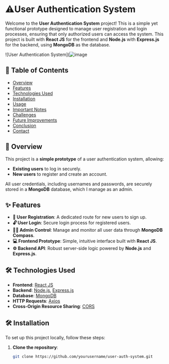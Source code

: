 # ⚠️User Authentication System

Welcome to the **User Authentication System** project! This is a simple yet functional prototype designed to manage user registration and login processes, ensuring that only authorized users can access the system. This project is built with **React JS** for the frontend and **Node.js** with **Express.js** for the backend, using **MongoDB** as the database.

![User Authentication System](![image](https://github.com/user-attachments/assets/21bb7041-56e3-4a79-ad95-8d28cb0e69d6) 

## 📝 Table of Contents

- [Overview](#overview)
- [Features](#features)
- [Technologies Used](#technologies-used)
- [Installation](#installation)
- [Usage](#usage)
- [Important Notes](#important-notes)
- [Challenges](#challenges)
- [Future Improvements](#future-improvements)
- [Conclusion](#conclusion)
- [Contact](#contact)

## 📖 Overview

This project is a **simple prototype** of a user authentication system, allowing:

- **Existing users** to log in securely.
- **New users** to register and create an account.
  
All user credentials, including usernames and passwords, are securely stored in a **MongoDB** database, which I manage as an admin.

## ✨ Features

- **🔐 User Registration**: A dedicated route for new users to sign up.
- **🔓 User Login**: Secure login process for registered users.
- **👨‍💻 Admin Control**: Manage and monitor all user data through **MongoDB Compass**.
- **💻 Frontend Prototype**: Simple, intuitive interface built with **React JS**.
- **⚙️ Backend API**: Robust server-side logic powered by **Node.js** and **Express.js**.

## 🛠️ Technologies Used

- **Frontend**: [React JS](https://reactjs.org/)
- **Backend**: [Node.js](https://nodejs.org/), [Express.js](https://expressjs.com/)
- **Database**: [MongoDB](https://www.mongodb.com/)
- **HTTP Requests**: [Axios](https://axios-http.com/)
- **Cross-Origin Resource Sharing**: [CORS](https://expressjs.com/en/resources/middleware/cors.html)

## 🛠️ Installation

To set up this project locally, follow these steps:

1. **Clone the repository**:
   ```bash
   git clone https://github.com/yourusername/user-auth-system.git
